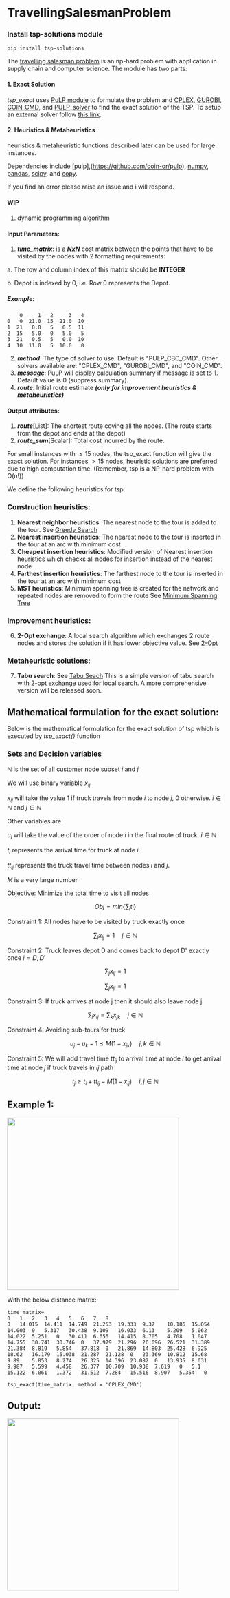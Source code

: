 # TravellingSalesmanProblem

### Install tsp-solutions module
```
pip install tsp-solutions
```
The [travelling salesman problem](https://en.wikipedia.org/wiki/Travelling_salesman_problem) is an np-hard problem with application in supply chain and computer science. The module has two parts:

#### 1. Exact Solution
 _tsp_exact_ uses [PuLP module](https://coin-or.github.io/pulp/) to formulate the problem and [CPLEX](https://www.ibm.com/analytics/cplex-optimizer), [GUROBI](https://www.gurobi.com/solutions/gurobi-optimizer/), [COIN_CMD](https://github.com/coin-or/Cbc), and [PULP_solver](https://github.com/coin-or/pulp) to find the exact solution of the TSP. To setup an external solver follow [this link](https://coin-or.github.io/pulp/guides/how_to_configure_solvers.html). 
 
 #### 2. Heuristics & Metaheuristics
 heuristics & metaheuristic functions described later can be used for large instances.

 Dependencies include [pulp],(https://github.com/coin-or/pulp), [numpy](https://numpy.org/doc/stable/), [pandas](https://pandas.pydata.org/docs/), [scipy](https://docs.scipy.org/doc/scipy/), and [copy](https://docs.python.org/3/library/copy.html).

  If you find an error please raise an issue and i will respond.

  #### WIP
  1. dynamic programming algorithm

#### Input Parameters:

1. **_time_matrix_**: is a **_NxN_** cost matrix between the points that have to be visited by the nodes with 2 formatting requirements:

 a. The row and column index of this matrix should be **INTEGER**
 
 b. Depot is indexed by 0, i.e. Row 0 represents the Depot. 

##### Example:
```
    0     1   2     3   4
0   0  21.0  15  21.0  10
1  21   0.0   5   0.5  11
2  15   5.0   0   5.0   5
3  21   0.5   5   0.0  10
4  10  11.0   5  10.0   0
```
2. **_method_**: The type of solver to use. Default is "PULP_CBC_CMD". Other solvers available are: "CPLEX_CMD", "GUROBI_CMD", and "COIN_CMD".
3. **_message_**: PuLP will display calculation summary if message is set to 1. Default value is 0 (suppress summary).
4. **_route_**: Initial route estimate  **_(only for improvement heuristics & metaheuristics)_**

#### Output attributes:

1. **_route_**[List]: The shortest route coving all the nodes. (The route starts from the depot and ends at the depot)
2. **_route_sum_**[Scalar]: Total cost incurred by the route. 

For small instances with $\leq15$ nodes, the tsp_exact function will give the exact solution. For instances $> 15$ nodes, heuristic solutions are preferred due to high computation time. (Remember, tsp is a NP-hard problem with O(n!))

We define the following heuristics for tsp:

### Construction heuristics:
1. **Nearest neighbor heuristics**: The nearest node to the tour is added to the tour. See [Greedy Search](https://en.wikipedia.org/wiki/Nearest_neighbour_algorithm)
2. **Nearest insertion heuristics**: The nearest node to the tour is inserted in the tour at an arc with minimum cost
3. **Cheapest insertion heuristics**: Modified version of Nearest insertion heuristics which checks all nodes for insertion instead of the nearest node
4. **Farthest insertion heuristics**:  The farthest node to the tour is inserted in the tour at an arc with minimum cost
5. **MST heuristics**: Minimum spanning tree is created for the network and repeated nodes are removed to form the route See [Minimum Spanning Tree](https://en.wikipedia.org/wiki/Minimum_spanning_tree)

### Improvement heuristics:

6. **2-Opt exchange**: A local search algorithm which exchanges 2 route nodes and stores the solution if it has lower objective value. See [2-Opt](https://en.wikipedia.org/wiki/2-opt) 

### Metaheuristic solutions:

7. **Tabu search**: See [Tabu Seach](https://en.wikipedia.org/wiki/Tabu_search)
This is a simple version of tabu search with 2-opt exchange used for local search. A more comprehensive version will be released soon.

## Mathematical formulation for the exact solution:
Below is the mathematical formulation for the exact solution of tsp which is executed by *tsp_exact()* function

### Sets and Decision variables

$\mathbb{N}$ is the set of all customer node subset $i$ and $j$

We will use  binary variable $x_{ij}$ 

$x_{ij}$ will take the value 1 if truck travels from node $i$ to node $j$, 0 otherwise. $i\in\mathbb{N}$ and $j\in\mathbb{N}$

Other variables are:

$u_{i}$ will take the value of the order of node $i$ in the final route of truck. $i\in\mathbb{N}^{}$

$t_{i}$ represents the arrival time for truck at node $i$. 

$tt_{ij}$ represents the truck travel time between nodes $i$ and $j$. 

$M$ is a very large number

Objective: Minimize the total time to visit all nodes

$$ Obj=min\{\sum_{i}t_{i}\} $$

Constraint 1: All nodes have to be visited by truck exactly once

$$ \sum_{i}x_{ij}=1\quad j\in\mathbb{N}$$ 

Constraint 2: Truck leaves depot D and comes back to depot D' exactly once $i=D,D'$

$$ \sum_{j}x_{ij}=1 $$ 

$$ \sum_{j}x_{ji}=1 $$

Constraint 3: If truck arrives at node j then it should also leave node j.

$$ \sum_{i}x_{ij}=\sum_{k}x_{jk} \quad j\in\mathbb{N}$$

Constraint 4: Avoiding sub-tours for truck

$$ u_{j}-u_{k}-1\leq M(1-x_{jk}) \quad j,k\in\mathbb{N}$$ 

Constraint 5: We will add travel time $tt_{ij}$ to arrival time at node $i$ to get arrival time at node $j$ if truck travels in $ij$ path

$$ t_{j}\geq t_{i}+tt_{ij}-M(1-x_{ij}) \quad i,j\in\mathbb{N}$$


## Example 1:

<img src=https://user-images.githubusercontent.com/114884444/198330529-16e2fe72-fbd9-4b71-93a6-2dbaafee60e2.png width="400">

With the below distance matrix:
```
time_matrix=
0	1	2	3	4	5	6	7	8
0	14.015	14.411	14.749	21.253	19.333	9.37	10.186	15.054
14.003	0	5.317	30.438	9.109	16.033	6.13	5.209	5.062
14.022	5.251	0	30.411	6.656	14.415	8.705	4.708	1.047
14.755	30.741	30.746	0	37.979	21.296	26.096	26.521	31.389
21.384	8.819	5.854	37.818	0	21.869	14.803	25.428	6.925
18.62	16.179	15.038	21.287	21.128	0	23.369	10.812	15.68
9.89	5.853	8.274	26.325	14.396	23.082	0	13.935	8.031
9.987	5.599	4.458	26.377	10.709	10.938	7.619	0	5.1
15.122	6.061	1.372	31.512	7.284	15.516	8.907	5.354	0

tsp_exact(time_matrix, method = 'CPLEX_CMD')
```

## Output:
<img src=https://user-images.githubusercontent.com/114884444/198332900-cd10d859-a6d4-42d2-816a-bf771b08cbc6.png width='400'>
